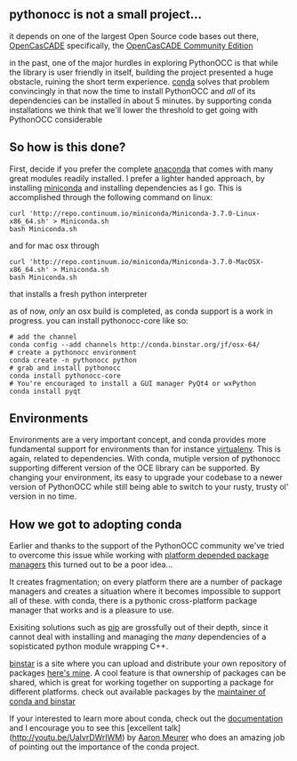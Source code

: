 ## pythonocc is not a small project... 
it depends on one of the largest Open Source code bases out there, [OpenCasCADE](http://opencascade.org)
specifically, the [OpenCasCADE Community Edition](https://github.com/tpaviot/oce)

in the past, one of the major hurdles in exploring PythonOCC is that while the library is user friendly in itself,
building the project presented a huge obstacle, ruining the short term experience. 
[conda](http://conda.pydata.org/docs/) solves that problem convincingly 
in that now the time to install PythonOCC and *all* of its dependencies can be installed in about 5 minutes. 
by supporting conda installations we think that we'll lower the threshold to get going with PythonOCC considerable  

## So how is this done?
First, decide if you prefer the complete [anaconda](http://docs.continuum.io/anaconda/index.html#packages-included-in-anaconda)
that comes with many great modules readily installed. I prefer a lighter handed approach, by installing [miniconda](http://conda.pydata.org/miniconda.html)
and installing dependencies as I go. This is accomplished through the following command on linux:

```
curl 'http://repo.continuum.io/miniconda/Miniconda-3.7.0-Linux-x86_64.sh' > Miniconda.sh
bash Miniconda.sh
```

and for mac osx through  

```
curl 'http://repo.continuum.io/miniconda/Miniconda-3.7.0-MacOSX-x86_64.sh' > Miniconda.sh
bash Miniconda.sh
```

that installs a fresh python interpreter

as of now, *only* an osx build is completed, as conda support is a work in progress. 
you can install pythonocc-core like so:

```
# add the channel
conda config --add channels http://conda.binstar.org/jf/osx-64/
# create a pythonocc environment
conda create -n pythonocc python
# grab and install pythonocc
conda install pythonocc-core
# You're encouraged to install a GUI manager PyQt4 or wxPython
conda install pyqt
```

## Environments

Environments are a very important concept, and conda provides more fundamental support for environments than for instance
[virtualenv](http://docs.python-guide.org/en/latest/dev/virtualenvs/). This is again, related to dependencies.
With conda, mutiple version of pythonocc supporting different version of the OCE library can be supported.
By changing your environment, its easy to upgrade your codebase to a newer version of PythonOCC while still 
being able to switch to your rusty, trusty ol' version in no time.

## How we got to adopting conda
Earlier and thanks to the support of the PythonOCC community we've tried to overcome this issue while working with 
[platform depended package managers](http://en.wikipedia.org/wiki/Package_manager) this turned out to be a poor idea... 

It creates fragmentation; on every platform there are a number of package managers and creates a situation where it becomes impossible to support all of these. 
with conda, there is a pythonic cross-platform package manager that works and is a pleasure to use.

Exisiting solutions such as [pip](https://pip.readthedocs.org/en/latest/) are grossfully out of their depth, since it 
cannot deal with installing and managing the *many* dependencies of a sopisticated python module wrapping C++. 
 
[binstar](https://binstar.org/) is a site where you can upload and distribute your own repository of packages [here's mine](https://binstar.org/jf/). 
A cool feature is that ownership of packages can be shared, which is great for working together on supporting a package for different platforms. 
check out available packages by the [maintainer of conda and binstar](https://binstar.org/asmeurer/_list-packages) 
 
If your interested to learn more about conda, check out the [documentation](http://conda.pydata.org/docs) and I encourage you to see this [excellent talk]
(http://youtu.be/UaIvrDWrIWM) by [Aaron Meurer](https://github.com/asmeurer) who does an amazing job of pointing out the importance of the conda project.
